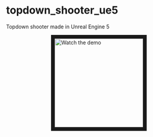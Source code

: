 # topdown_shooter_ue5
 Topdown shooter made in Unreal Engine 5


<a href="http://www.youtube.com/watch?feature=player_embedded&v=0GKh-HcDeTw" target="_blank">
 <style> .center {display: block;margin-left: auto; margin-right: auto; width: 240px;}</style>
 <img src="http://img.youtube.com/vi/0GKh-HcDeTw/mqdefault.jpg" alt="Watch the demo" width="480" border="10" class = "center" />
</a>

